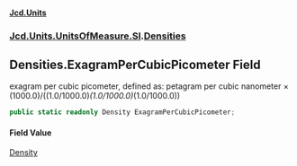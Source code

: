 #### [Jcd.Units](index.md 'index')
### [Jcd.Units.UnitsOfMeasure.SI](Jcd.Units.UnitsOfMeasure.SI.md 'Jcd.Units.UnitsOfMeasure.SI').[Densities](Densities.md 'Jcd.Units.UnitsOfMeasure.SI.Densities')

## Densities.ExagramPerCubicPicometer Field

exagram per cubic picometer, defined as: petagram per cubic nanometer × (1000.0)/((1.0/1000.0)*(1.0/1000.0)*(1.0/1000.0))

```csharp
public static readonly Density ExagramPerCubicPicometer;
```

#### Field Value
[Density](Density.md 'Jcd.Units.UnitTypes.Density')